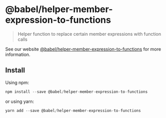 # @babel/helper-member-expression-to-functions

> Helper function to replace certain member expressions with function calls

See our website [@babel/helper-member-expression-to-functions](https://new.babeljs.io/docs/en/next/babel-helper-member-expression-to-functions.html) for more information.

## Install

Using npm:

```js
npm install --save @babel/helper-member-expression-to-functions
```

or using yarn:

```js
yarn add --save @babel/helper-member-expression-to-functions
```
